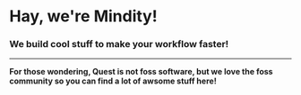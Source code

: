 # Hay, we're Mindity!
### We build cool stuff to make your workflow faster!
<hr>
<b>For those wondering, Quest is not foss software, but we love the foss community so you can find a lot of awsome stuff here!</b>
